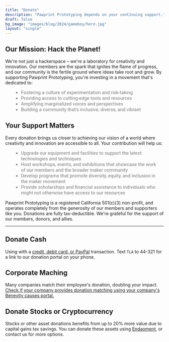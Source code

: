 ```yaml
---
title: "Donate"
description: "Pawprint Prototyping depends on your continuing support."
draft: false
bg_image: "images/blog/2024/gameboy/hero.jpg"
layout: "single"
---
```

<style>
ul {
   list-style-type: disc;
   padding-left: 40px;
   color: #7b7b7b;
   font-size: 15px;
   font-family: roboto,sans-serif;
   margin: 10px;
}

section.section{
  padding: 50px 0 !important;
}
</style>


<div class="row">
<div class="col-md-6">
<p>

## Our Mission: Hack the Planet! 

We're not just a hackerspace – we're a laboratory for creativity and innovation. Our members are the spark that ignites 
the flame of progress, and our community is the fertile ground where ideas take root and grow. By supporting Pawprint
Prototyping, you're investing in a movement that's dedicated to:

* Fostering a culture of experimentation and risk-taking
* Providing access to cutting-edge tools and resources
* Amplifying marginalized voices and perspectives
* Building a community that's inclusive, diverse, and vibrant
</p>
</div>

<div class="col-md-6">

<!-- Begin Give Lively Fundraising Widget -->
<script>gl=document.createElement('script');gl.src='https://secure.givelively.org/widgets/simple_donation/totally-legit-agency.js?show_suggested_amount_buttons=true&show_in_honor_of=false&address_required=false&has_required_custom_question=null&suggested_donation_amounts[]=32&suggested_donation_amounts[]=64&suggested_donation_amounts[]=128&suggested_donation_amounts[]=256';document.getElementsByTagName('head')[0].appendChild(gl);</script><div id="give-lively-widget" class="gl-simple-donation-widget"></div>
<!-- End Give Lively Fundraising Widget -->

</div>
</div>

<p>

## Your Support Matters

Every donation brings us closer to achieving our vision of a world where creativity and innovation are accessible to 
all. Your contribution will help us:

* Upgrade our equipment and facilities to support the latest technologies and techniques
* Host workshops, events, and exhibitions that showcase the work of our members and the broader maker community
* Develop programs that promote diversity, equity, and inclusion in the maker movement
* Provide scholarships and financial assistance to individuals who might not otherwise have access to our resources

Pawprint Prototyping is a registered California 501(c)(3) non-profit, and operates completely from the generosity of
our members and supporters like you.  Donations are fully tax-deductible.  We're grateful for the support of our members, 
donors, and allies.

<hr>

## Donate Cash 
Using with a [credit, debit card, or PayPal](https://www.paypal.com/donate/?hosted_button_id=KHRVZ4QL8BGF8) transaction.
   Text `TLA` to 44-321 for a link to our donation portal on your phone.
## Corporate Maching
Many companies match their employee's donation, doubling your impact.
   [Check if your company provides donation matching using your company's Benevity causes portal.](https://causes.benevity.org/causes/840-844428024)
## Donate Stocks or Cryptocurrency
Stocks or other asset donations benefits from up to 20% more value due to
   capital gains tax savings.  You can donate these assets using [Endaoment](https://app.endaoment.org/orgs/84-4428024),
   or contact us for more options.
</p>



